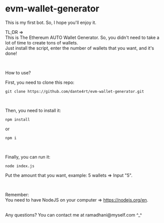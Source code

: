 # evm-wallet-generator

This is my first bot. So, I hope you'll enjoy it.

TL;DR => <br>
This is The Ethereum AUTO Wallet Generator. So, you didn't need to take a lot of time to create tons of wallets. <br>
Just install the script, enter the number of wallets that you want, and it's done!

<br>

How to use?

First, you need to clone this repo: <br>
```
git clone https://github.com/dante4rt/evm-wallet-generator.git
```

<br>

Then, you need to install it: <br>
```
npm install
```
or 
```
npm i
```

<br>

Finally, you can run it: <br>
```
node index.js
```

Put the amount that you want, example: 5 wallets => Input "5".

<br>

Remember: <br>
You need to have NodeJS on your computer => https://nodejs.org/en.

<br>
Any questions? You can contact me at ramadhani@myself.com ^_^
